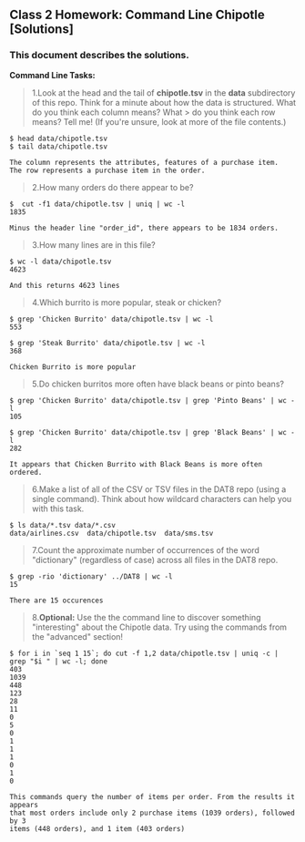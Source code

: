 ## Class 2 Homework: Command Line Chipotle [Solutions]
### This document describes the solutions.

**Command Line Tasks:**

> 1.Look at the head and the tail of **chipotle.tsv** in the **data**
> subdirectory of this repo. Think for a minute about how the data is
> structured. What do you think each column means? What > do you think each row
> means? Tell me! (If you're unsure, look at more of the file contents.)

```
$ head data/chipotle.tsv
$ tail data/chipotle.tsv

The column represents the attributes, features of a purchase item.
The row represents a purchase item in the order.  
```

> 2.How many orders do there appear to be?

```
$  cut -f1 data/chipotle.tsv | uniq | wc -l
1835

Minus the header line "order_id", there appears to be 1834 orders.
```

> 3.How many lines are in this file?

```
$ wc -l data/chipotle.tsv
4623

And this returns 4623 lines
```

> 4.Which burrito is more popular, steak or chicken?

```
$ grep 'Chicken Burrito' data/chipotle.tsv | wc -l
553

$ grep 'Steak Burrito' data/chipotle.tsv | wc -l
368

Chicken Burrito is more popular

```


> 5.Do chicken burritos more often have black beans or pinto beans?

```
$ grep 'Chicken Burrito' data/chipotle.tsv | grep 'Pinto Beans' | wc -l
105

$ grep 'Chicken Burrito' data/chipotle.tsv | grep 'Black Beans' | wc -l
282

It appears that Chicken Burrito with Black Beans is more often ordered.

```

> 6.Make a list of all of the CSV or TSV files in the DAT8 repo (using a single
> command). Think about how wildcard characters can help you with this task.

```
$ ls data/*.tsv data/*.csv
data/airlines.csv  data/chipotle.tsv  data/sms.tsv
```



> 7.Count the approximate number of occurrences of the word "dictionary"
> (regardless of case) across all files in the DAT8 repo.

```
$ grep -rio 'dictionary' ../DAT8 | wc -l
15

There are 15 occurences
```


> 8.**Optional:** Use the the command line to discover something "interesting"
> about the Chipotle data. Try using the commands from the "advanced" section!

```
$ for i in `seq 1 15`; do cut -f 1,2 data/chipotle.tsv | uniq -c | grep "$i " | wc -l; done
403
1039
448
123
28
11
0
5
0
1
1
1
0
1
0

This commands query the number of items per order. From the results it appears
that most orders include only 2 purchase items (1039 orders), followed by 3
items (448 orders), and 1 item (403 orders)
```
